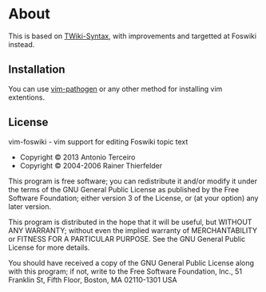 # About

This is based on [TWiki-Syntax](http://www.vim.org/scripts/script.php?script_id=1113), with improvements and targetted at Foswiki instead.

## Installation

You can use [vim-pathogen](https://github.com/tpope/vim-pathogen) or any other
method for installing vim extentions.

## License

vim-foswiki - vim support for editing Foswiki topic text

* Copyright © 2013 Antonio Terceiro
* Copyright © 2004-2006 Rainer Thierfelder

This program is free software; you can redistribute it and/or modify
it under the terms of the GNU General Public License as published by
the Free Software Foundation; either version 3 of the License, or
(at your option) any later version.

This program is distributed in the hope that it will be useful,
but WITHOUT ANY WARRANTY; without even the implied warranty of
MERCHANTABILITY or FITNESS FOR A PARTICULAR PURPOSE.  See the
GNU General Public License for more details.

You should have received a copy of the GNU General Public License
along with this program; if not, write to the Free Software
Foundation, Inc., 51 Franklin St, Fifth Floor, Boston, MA  02110-1301  USA
